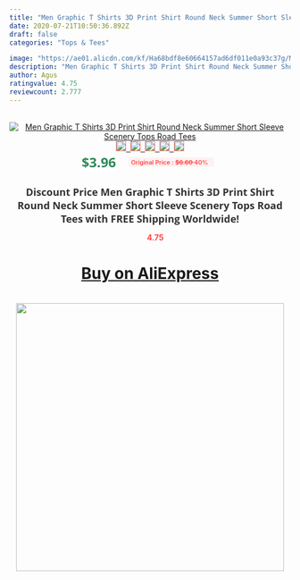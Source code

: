 ```yaml
---
title: "Men Graphic T Shirts 3D Print Shirt Round Neck Summer Short Sleeve Scenery Tops Road Tees"
date: 2020-07-21T10:50:36.892Z
draft: false
categories: "Tops & Tees"

image: "https://ae01.alicdn.com/kf/Ha68bdf8e60664157ad6df011e0a93c37g/Men-Graphic-T-Shirts-3D-Print-Shirt-Round-Neck-Summer-Short-Sleeve-Scenery-Tops-Road-Tees.jpg"
description: "Men Graphic T Shirts 3D Print Shirt Round Neck Summer Short Sleeve Scenery Tops Road Tees"
author: Agus
ratingvalue: 4.75
reviewcount: 2.777
---
```

<br>
<div style="text-align: center;">
<a href="https://s.click.aliexpress.com/e/_AOPNWV" target="_blank" rel="nofollow noopener noreferrer"><img alt="Men Graphic T Shirts 3D Print Shirt Round Neck Summer Short Sleeve Scenery Tops Road Tees" class="magnifier-image" src="https://ae01.alicdn.com/kf/Ha68bdf8e60664157ad6df011e0a93c37g/Men-Graphic-T-Shirts-3D-Print-Shirt-Round-Neck-Summer-Short-Sleeve-Scenery-Tops-Road-Tees.jpg_640x640.jpg">
<br>
<img style="border:1px solid salmon" src="https://ae01.alicdn.com/kf/Ha68bdf8e60664157ad6df011e0a93c37g/Men-Graphic-T-Shirts-3D-Print-Shirt-Round-Neck-Summer-Short-Sleeve-Scenery-Tops-Road-Tees.jpg_120x120.jpg">&nbsp;&nbsp;<img style="border:1px solid salmon" src="https://ae01.alicdn.com/kf/H7750347dcae34b65a4a7cb54c597e13bf/Men-Graphic-T-Shirts-3D-Print-Shirt-Round-Neck-Summer-Short-Sleeve-Scenery-Tops-Road-Tees.jpg_120x120.jpg">&nbsp;&nbsp;<img style="border:1px solid salmon" src="_120x120.jpg">&nbsp;&nbsp;<img style="border:1px solid salmon" src="_120x120.jpg">&nbsp;&nbsp;<img style="border:1px solid salmon" src="_120x120.jpg"></a></div><br0>
<div style="text-align: center;"><span style="background-color: white; border: 0px; box-sizing: border-box; color: seagreen; display: inline-block; font-family: &quot;open sans&quot; , &quot;arial&quot; , &quot;helvetica&quot; , sans-serif , &quot;heiti&quot;; font-size: 24px; font-stretch: inherit; font-weight: 700; line-height: inherit; margin: 0px 10px 0px 0px; padding: 0px; vertical-align: middle;">$3.96 </span>
<span style="background: rgb(255 , 241 , 241); border-radius: 3px; border: 0px; box-sizing: border-box; color: #ff4747; display: inline-block; font-family: inherit; font-size: 12px; font-stretch: inherit; font-style: inherit; font-variant: inherit; font-weight: 600; line-height: inherit; margin: 0px; padding: 2px 5px; transform: scale(0.9); vertical-align: middle;">Original Price : <b style="text-decoration: line-through;">$6.60 </b> 40%&nbsp;&nbsp;</span></div>
<h1 style="color: #333333; display: inline-block; font-family: &quot;open sans&quot; , &quot;arial&quot; , &quot;helvetica&quot; , sans-serif , &quot;heiti&quot;; font-size: 18px; font-stretch: inherit; font-weight: 700; text-align: center;">Discount Price Men Graphic T Shirts 3D Print Shirt Round Neck Summer Short Sleeve Scenery Tops Road Tees with FREE Shipping Worldwide!</h1>
<div style="color: #ff4747; text-align: center;">
<img src="https://4.bp.blogspot.com/-M0ZcTcb-5uY/XleCXlxnR4I/AAAAAAAAAEc/OrjgMkXV1oMQFaCRZj5HQwOCBcu3w1FegCPcBGAYYCw/s1600/star.png" style="height: 15px;">&nbsp;<b>4.75</b></div>
<div class="button_cont" align="center"><a class="buynow_a" href="https://s.click.aliexpress.com/e/_AOPNWV" target="_blank" rel="nofollow noopener noreferrer"><H1>Buy on AliExpress</H1></a></div><br>
<div class="separator" style="clear: both; text-align: center;">
<img src="https://lh3.googleusercontent.com/-pTy5HemUv9M/XlePHvY0dAI/AAAAAAAAAE4/0nX5iRUoIWY8eMW9Dpxeirr157OZliDIgCLcBGAsYHQ/s1600/badge.gif" width="480">
</div>
